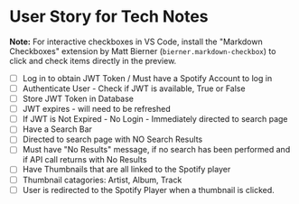 # User Story for Tech Notes

**Note:** For interactive checkboxes in VS Code, install the "Markdown Checkboxes" extension by Matt Bierner (`bierner.markdown-checkbox`) to click and check items directly in the preview.

- [ ] Log in to obtain JWT Token / Must have a Spotify Account to log in
- [ ] Authenticate User - Check if JWT is available, True or False
- [ ] Store JWT Token in Database
- [ ] JWT expires - will need to be refreshed
- [ ] If JWT is Not Expired - No Login - Immediately directed to search page
- [ ] Have a Search Bar
- [ ] Directed to search page with NO Search Results
- [ ] Must have "No Results" message, if no search has been performed and if API call returns with No Results
- [ ] Have Thumbnails that are all linked to the Spotify player
- [ ] Thumbnail catagories: Artist, Album, Track
- [ ] User is redirected to the Spotify Player when a thumbnail is clicked.
